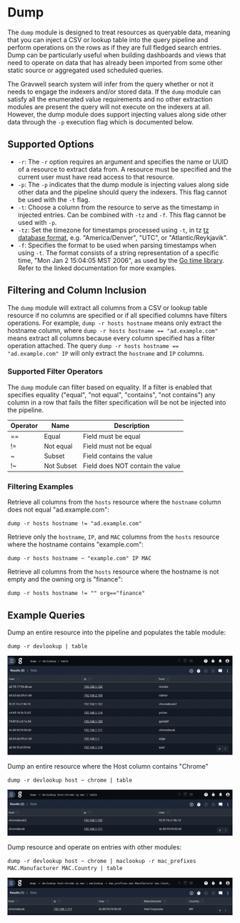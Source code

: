 # Dump

The `dump` module is designed to treat resources as queryable data, meaning that you can inject a CSV or lookup table into the query pipeline and perform operations on the rows as if they are full fledged search entries.  Dump can be particularly useful when building dashboards and views that need to operate on data that has already been imported from some other static source or aggregated used scheduled queries.

The Gravwell search system will infer from the query whether or not it needs to engage the indexers and/or stored data.  If the `dump` module can satisfy all the enumerated value requirements and no other extraction modules are present the query will not execute on the indexers at all.  However, the dump module does support injecting values along side other data through the `-p` execution flag which is documented below.

## Supported Options

* `-r`: The `-r` option requires an argument and specifies the name or UUID of a resource to extract data from.  A resource must be specified and the current user must have read access to that resource.
* `-p`: The `-p` indicates that the dump module is injecting values along side other data and the pipeline should query the indexers. This flag cannot be used with the `-t` flag.
* `-t`: Choose a column from the resource to serve as the timestamp in injected entries. Can be combined with `-tz` and `-f`. This flag cannot be used with `-p`.
* `-tz`: Set the timezone for timestamps processed using `-t`, in tz [tz database format](https://en.wikipedia.org/wiki/List_of_tz_database_time_zones), e.g. "America/Denver", "UTC", or "Atlantic/Reykjavik". 
* `-f`: Specifies the format to be used when parsing timestamps when using `-t`. The format consists of a string representation of a specific time, "Mon Jan 2 15:04:05 MST 2006", as used by the [Go time library](https://golang.org/pkg/time/#pkg-constants). Refer to the linked documentation for more examples.

## Filtering and Column Inclusion

The `dump` module will extract all columns from a CSV or lookup table resource if no columns are specified or if all specified columns have filters operations.  For example, `dump -r hosts hostname` means only extract the hostname column, where `dump -r hosts hostname == "ad.example.com"` means extract all columns because every column specified has a filter operation attached.  The query `dump -r hosts hostname == "ad.example.com" IP` will only extract the `hostname` and `IP` columns.

### Supported Filter Operators

The `dump` module can filter based on equality.  If a filter is enabled that specifies equality ("equal", "not equal", "contains", "not contains") any column in a row that fails the filter specification will be not be injected into the pipeline.

| Operator | Name | Description |
|----------|------|-------------|
| == | Equal | Field must be equal
| != | Not equal | Field must not be equal
| ~ | Subset | Field contains the value
| !~ | Not Subset | Field does NOT contain the value


### Filtering Examples

Retrieve all columns from the `hosts` resource where the `hostname` column does not equal "ad.example.com":
```
dump -r hosts hostname != "ad.example.com"
```

Retrieve only the `hostname`, `IP`, and `MAC` columns from the `hosts` resource where the hostname contains "example.com":
```
dump -r hosts hostname ~ "example.com" IP MAC
```

Retrieve all columns from the `hosts` resource where the hostname is not empty and the owning org is "finance":
```
dump -r hosts hostname != "" org=="finance"
```

## Example Queries

Dump an entire resource into the pipeline and populates the table module:

```
dump -r devlookup | table
```

![Table produced from resource](dump_table.png)


Dump an entire resource where the Host column contains "Chrome"

```
dump -r devlookup host ~ chrome | table
```

![Table produced from resource with filters](dump_filter_table.png)

Dump resource and operate on entries with other modules:

```
dump -r devlookup host ~ chrome | maclookup -r mac_prefixes MAC.Manufacturer MAC.Country | table
```

![Table produced dump and maclookup](dump_filter_lookup_table.png)
